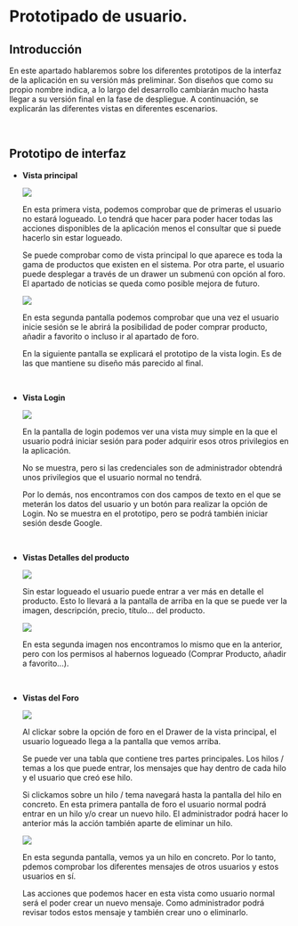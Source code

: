 # Prototipado de usuario.

## Introducción

En este apartado hablaremos sobre los diferentes prototipos de la interfaz de la aplicación en su versión más preliminar. Son diseños que como su propio nombre indica, a lo largo del desarrollo cambiarán mucho hasta llegar a su versión final en la fase de despliegue. A continuación, se explicarán las diferentes vistas en diferentes escenarios.

<br>

## Prototipo de interfaz

- **Vista principal**

  <img src=".\resources\INDEX V2.png" />
  
  En esta primera vista, podemos comprobar que de primeras el usuario no estará logueado. Lo tendrá que hacer para poder hacer todas las acciones disponibles de la aplicación menos el consultar que si puede hacerlo sin estar logueado.
  
  Se puede comprobar como de vista principal lo que aparece es toda la gama de productos que existen en el sistema. Por otra parte, el usuario puede desplegar a través de un drawer un submenú con opción al foro. El apartado de noticias se queda como posible mejora de futuro.
  
  <img src=".\resources\INDEX V2 LOGUEADO.png" />
  
  En esta segunda pantalla podemos comprobar que una vez el usuario inicie sesión se le abrirá la posibilidad de poder comprar producto, añadir a favorito o incluso ir al apartado de foro.
  
  En la siguiente pantalla se explicará el prototipo de la vista login. Es de las que mantiene su diseño más parecido al final.
  
  <br>
  
- **Vista Login**

  <img src=".\resources\LOGIN.png" />

  En la pantalla de login podemos ver una vista muy simple en la que el usuario podrá iniciar sesión para poder adquirir esos otros privilegios en la aplicación.

  No se muestra, pero si las credenciales son de administrador obtendrá unos privilegios que el usuario normal no tendrá.

  Por lo demás, nos encontramos con dos campos de texto en el que se meterán los datos del usuario y un botón para realizar la opción de Login. No se muestra en el prototipo, pero se podrá también iniciar sesión desde Google.

  <br>

- **Vistas Detalles del producto**

  <img src=".\resources\DETALLES PRODUCTO SIN LOGIN.png" />

  Sin estar logueado el usuario puede entrar a ver más en detalle el producto. Esto lo llevará a la pantalla de arriba en la que se puede ver la imagen, descripción, precio, título... del producto.

  <img src=".\resources\DETALLES PRODUCTO LOGUEADO.png" />

  En esta segunda imagen nos encontramos lo mismo que en la anterior, pero con los permisos al habernos logueado (Comprar Producto, añadir a favorito...).

  <br>

- **Vistas del Foro**

  <img src=".\resources\FORO.png" />

  Al clickar sobre la opción de foro en el Drawer de la vista principal, el usuario logueado llega a la pantalla que vemos arriba.

  Se puede ver una tabla que contiene tres partes principales. Los hilos / temas a los que puede entrar, los mensajes que hay dentro de cada hilo y el usuario que creó ese hilo.

  Si clickamos sobre un hilo / tema navegará hasta la pantalla del hilo en concreto. En esta primera pantalla de foro el usuario normal podrá entrar en un hilo y/o crear un nuevo hilo. El administrador podrá hacer lo anterior más la acción también aparte de eliminar un hilo.

  <img src=".\resources\TEMA CONCRETO FORO.png" />

  En esta segunda pantalla, vemos ya un hilo en concreto. Por lo tanto, pdemos comprobar los diferentes mensajes de otros usuarios y estos usuarios en sí.

  Las acciones que podemos hacer en esta vista como usuario normal será el poder crear un nuevo mensaje. Como administrador podrá revisar todos estos mensaje y también crear uno o eliminarlo.

  <br>